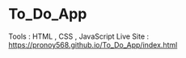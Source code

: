 # To_Do_App
Tools : HTML , CSS , JavaScript
Live Site : https://pronoy568.github.io/To_Do_App/index.html
